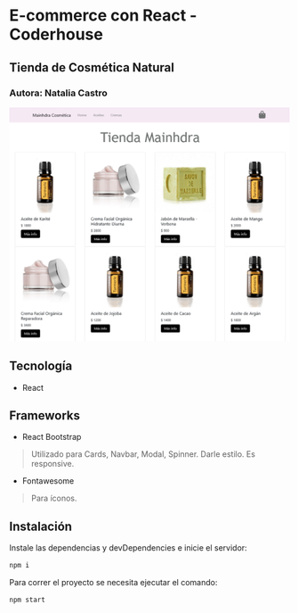 # E-commerce con React - Coderhouse

## Tienda de Cosmética Natural

### Autora: Natalia Castro

![](https://github.com/NatiCastro/mitienda-coder-react/blob/main/src/Images/Screenshot%202022-05-09%20at%2011-00-24%20React%20App.png)

## Tecnología

- React

## Frameworks

- React Bootstrap

> Utilizado para Cards, Navbar, Modal, Spinner.
> Darle estilo.
> Es responsive.

- Fontawesome

> Para íconos.

## Instalación

Instale las dependencias y devDependencies e inicie el servidor:

```sh
npm i
```

Para correr el proyecto se necesita ejecutar el comando:

```sh
npm start
```
